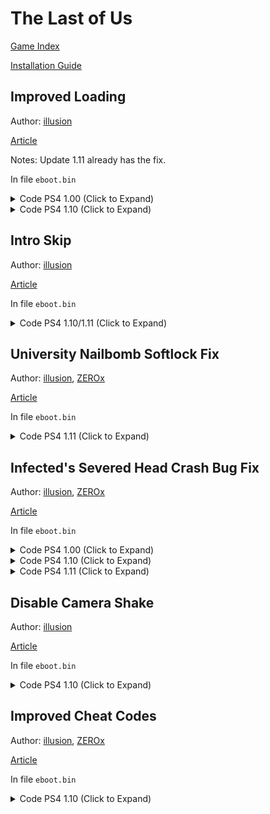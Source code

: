 # The Last of Us

[Game Index](README.md#games)

[Installation Guide](https://illusion0001.github.io/install-instructions/)

## Improved Loading

Author: [illusion](https://twitter.com/illusion0002)

[Article](https://illusion0001.github.io/patches/2021/02/10/t1r-improve-loading/)

Notes: Update 1.11 already has the fix.

In file `eboot.bin`

<details>
<summary>Code PS4 1.00 (Click to Expand)</summary>

```
from

C6 80 D5 06 00 00 00

to

E8 DB E3 B2 FF 90 90

from

BE A0 A0 00 FF B0 07 E8 CC 90 F9 FF 4C 8D A4

to

C6 80 D5 06 00 00 00 C6 80 30 00 00 00 01 C3
```

</details>

<details>
<summary>Code PS4 1.10 (Click to Expand)</summary>

```
from

0F 8F 47 01 00 00 41 C6

to

0F 8F 4E 01 00 00 41 C6
~~~
from

74 27 48 8D 3D 48 24

to

74 2E 48 8D 3D 48 24
~~~
from

C6 80 DF 06 00 00 00 44 89 F0 48 83 C4 08 5B 41 5E 41 5F 5D C3 90 90 90 90 90 90 90

to

C6 80 DF 06 00 00 00 C6 80 30 00 00 00 01 44 89 F0 48 83 C4 08 5B 41 5E 41 5F 5D C3
```

</details>

## Intro Skip

Author: [illusion](https://twitter.com/illusion0002)

[Article](https://illusion0001.github.io/patches/2022/02/05/uncharted-tlou-introskips/)

In file `eboot.bin`

<details>
<summary>Code PS4 1.10/1.11 (Click to Expand)</summary>

```
0x614A C6 87 E5 34 00 00 01
```

</details>

## University Nailbomb Softlock Fix

Author: [illusion](https://twitter.com/illusion0002), [ZEROx](https://github.com/Xcedf)

[Article](https://illusion0001.github.io/patches/2021/12/04/t1-nailbomb-softlock-patch/)

In file `eboot.bin`

<details>
<summary>Code PS4 1.11 (Click to Expand)</summary>

```
# call

0x6A67A7 E9 A4 38 9D FF 90 90 90 90 90

# main

0x7A050 44 89 05 99 4C 7A 01 4C 8D 05 2A CF 5C 01 41 81 38 F0 8E BC 40 74 22 41 81 38 CF F0 66 A4 74 19 41 81 38 6A 06 B6 9A 74 10 41 81 38 5C 5D 81 11 74 07 41 81 38 C8 5F D3 4A 44 8B 05 60 4C 7A 01 0F 85 1B C7 62 00 E9 1C C9 62 00
```

</details>

## Infected's Severed Head Crash Bug Fix

Author: [illusion](https://twitter.com/illusion0002), [ZEROx](https://github.com/Xcedf)

[Article](https://illusion0001.github.io/patches/2021/02/15/t1-head-crash-bug-fix/)

In file `eboot.bin`

<details>
<summary>Code PS4 1.00 (Click to Expand)</summary>

```
48 8B 43 40 48 89 85 D0 F3 FF FF 4C 89 EF

to

E8 10 46 50 00 90 90 90 90 90 90 4C 89 EF

~~~

89 4C 24 34 C5 FA 2A C1 C5 FA 11 44 24 68 C5 FA 2A C8 C5 DA 5A E4 48 8D 15 70 AB 6E 00

to

48 89 85 D0 F3 FF FF 48 83 FB 00 0F 84 04 00 00 00 48 8B 43 40 C3 48 8D 15 70 AB 6E 00

```

</details>

<details>
<summary>Code PS4 1.10 (Click to Expand)</summary>

```
48 8B 43 40 48 89 85 E0 F3 FF FF

to

E8 D0 53 56 00 90 90 90 90 90 90

~~~

BE A0 A0 00 FF 4C 89 EF C5 E2 5E DE 8B 48 3C 44 8B 70 48 48 8D 05

to

48 89 85 E0 F3 FF FF 48 83 FB 00 0F 84 04 00 00 00 48 8B 43 40 C3
```

</details>

<details>
<summary>Code PS4 1.11 (Click to Expand)</summary>

```
48 8B 43 40 48 89 85 E0 F3 FF FF

E8 72 53 56 00 90 90 90 90 90 90

55 48 89 E5 41 57 41 56 41 55 41 54 53 48 83 E4 E0 48 81 EC 00 01 00 00 C5 FA 10 B7 C4 28 00 00

48 89 85 E0 F3 FF FF 48 83 FB 00 74 04 48 8B 43 40 C3 81 EC 00 01 00 00 C5 FA 10 B7 C4 28 00 00
```

</details>

## Disable Camera Shake

Author: [illusion](https://twitter.com/illusion0002)

[Article](https://illusion0001.github.io/patches/2021/03/03/uc3-t1-camshake/)

In file `eboot.bin`

<details>
<summary>Code PS4 1.10 (Click to Expand)</summary>

```
Find

C6 83 EC 06 00 00 01 C6 83 EA 06 00 00 00

Replace

C6 83 EC 06 00 00 01 C6 05 1C 8A 51 01 01
```

</details>

## Improved Cheat Codes

Author: [illusion](https://twitter.com/illusion0002), [ZEROx](https://github.com/Xcedf)

[Article](https://illusion0001.github.io/cheatcodes/2021/03/12/t1-cheat-porting/)

In file `eboot.bin`

<details>
<summary>Code PS4 1.10 (Click to Expand)</summary>

```
qmenu

E8 B5 A8 F9 FF BF A0 00 00 00 49 89 C7 E8 D8 1D C1 00 48 89 C3 48 8D 35 1C 36 02 01 31 C9 45 31 C0 4C 89 FA 48 89 DF E8 6E DB 9B 00 4C 89 F7 48 89 DE E8 63 EA 9B 00 BF A0 00 00 00

90 90 90 90 90 BF A0 00 00 00 E8 DB 1D C1 00 48 89 C3 48 8D 35 60 62 02 01 48 8D 15 D2 5A 4B 01 48 89 DF E8 E2 A5 9B 00 4C 89 F7 48 8B F3 E8 67 EA 9B 00 90 90 90 90 BF A0 00 00 00

flashlight

C4 C1 7A 11 95 D4 07 00 00 41 80

C4 81 7A 11 8D D4 07 00 00 41 80

call1

66 45 89 B4 5F F4 00 00 00 44 29

E8 59 8A B9 00 90 90 90 90 44 29

call2

47 F4 00 00 00 44 89 CE 29 D6 66 0F

47 F4 00 00 00 E8 1B 86 B9 00 66 0F

subr1 and 2

55 48 89 E5 41 57 41 56 41 55 41 54 53 48 83 EC 18 48 8D 05 88 DD B7 00 41 BD C8 00 00 00 48 89 F1 48 89 FB BE 00 20 F0 FF 48 89 CF 48 89 4D D0 8B 50 3C 44 03 68 40 B0 02 83 C2 28 C4 E1 FA 2A C2 48 89 55 C8 48 8D 15 0C EB 56 00 C4 C1 FA 2A CD E8 CA C2 F8 FF 41 BF 01 00 00 00 45 31 F6 45 31 E4 66 66 66 66 66 2E 0F 1F 84 00 00 00 00 00 4A 8B 84 F3 C8 29 00 00 89 C1 83 E1 01 48 85 C0

80 3D A1 32 90 00 00 74 0D 66 41 C7 84 5F F4 00 00 00 6F 09 EB 09 66 45 89 B4 5F F4 00 00 00 C3 F1 48 89 FB BE 00 20 F0 FF 48 89 CF 48 89 4D D0 8B 50 3C 44 03 68 40 B0 02 83 C2 28 C4 E1 FA 2A C2 48 89 55 C8 48 8D 15 0C EB 56 00 C4 C1 FA 2A CD E8 CA C2 F8 FF 41 BF 01 00 00 00 45 31 F6 45 31 E4 66 66 66 66 66 2E 0F 1F 84 00 00 00 00 00 44 89 CE 80 3D 2E 32 90 00 00 75 02 29 D6 C3 C0

call3 (tools pickup 5)

FF 84 BB 48 64 01 00 8B 5D 88

67 67 E8 19 FD FF FF 8B 5D 88

subr3

E8 70 DB 01 01 5D C3 90 90 90 90 90 90 90 90 90 90 90 90 90 90

E8 70 DB 01 01 5D C3 C7 84 BB 48 64 01 00 05 00 00 00 C3 90 90

Text

63 3A 2F 70 65 72 66 6F 72 63 65 2F 64 69 73 63 62 6F 74 30 32 2F 74 31 70 73 34 66 69 6E 61 6C 2D 31 2E 31 30 2F 74 31 70 73 34 2F 73 72 63 2F 67 61 6D 65 2F 67 61 6D 65 2D 69 6E 76 65 6E 74 6F 72 79 2E 63 70 70 00 49 6E 69 74

49 6E 66 69 6E 69 74 65 20 45 76 65 72 79 74 68 69 6E 67 20 28 41 6D 6D 6F 2C 20 49 74 65 6D 73 2C 20 53 6B 69 6C 6C 73 2C 20 50 61 72 74 73 29 00 61 6D 65 2F 67 61 6D 65 2D 69 6E 76 65 6E 74 6F 72 79 2E 63 70 70 00 49 6E 69 74
```

</details>
